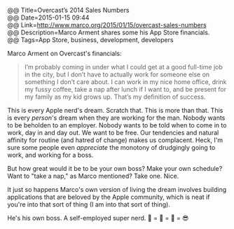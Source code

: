 @@ Title=Overcast’s 2014 Sales Numbers  
@@ Date=2015-01-15 09:44  
@@ Link=http://www.marco.org/2015/01/15/overcast-sales-numbers  
@@ Description=Marco Arment shares some his App Store financials.  
@@ Tags=App Store, business, development, developers  

Marco Arment on Overcast's financials:

>I’m probably coming in under what I could get at a good full-time job in the city, but I don’t have to actually work for someone else on something I don’t care about. I can work in my nice home office, drink my fussy coffee, take a nap after lunch if I want to, and be present for my family as my kid grows up. That’s my definition of success.

This is every Apple nerd's dream. Scratch that. This is more than that. This is every *person*'s dream when they are working for the man. Nobody wants to be beholden to an employer. Nobody wants to be told when to come in to work, day in and day out. We want to be free. Our tendencies and natural affinity for routine (and hatred of change) makes us complacent. Heck, I'm sure some people even *appreciate* the monotony of drudgingly going to work, and working for a boss. 

But how great would it be to be your own boss? Make your own schedule? Want to "take a nap," as Marco mentioned? Take one. Nice.

It just so happens Marco's own version of living the dream involves building applications that are beloved by the Apple community, which is neat if you're into that sort of thing (I am into that sort of thing).

He's his own boss. A self-employed super nerd. 🏡 = 🏢 = 👊 = 😎